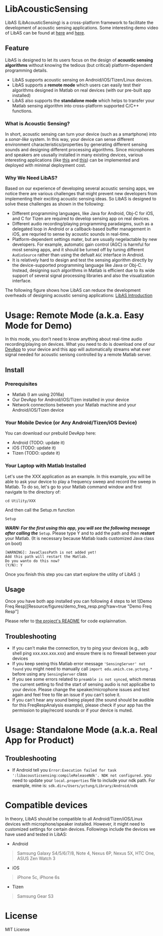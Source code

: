 # LibAcousticSensing
LibAS (LibAcousticSensing) is a cross-platform framework to facilitate the development of acoustic sensing applications. Some interesting demo video of LibAS can be found at [here](https://youtu.be/cnep7fFyJhc) and [here](https://youtu.be/At8imJVRDq4).

## Feature
LibAS is designed to let its users focus on the design of **acoustic sensing algorithms** without knowing the tedious (but critical) platform-dependent programming details.

- LibAS supports acoustic sensing on Android/iOS/Tizen/Linux devices.
- LibAS supports a **remote mode** which users can easily test their algorithms designed in Matlab on real devices (with our pre-built app installed)
- LibAS also supports the **standalone mode** which helps to transfer your Matlab sensing algorithm into cross-platform supported C/C++ functions.

### What is Acoustic Sensing?
In short, acoustic sensing can turn your device (such as a smartphone) into a *sonar-like* system. In this way, your device can sense different environment characteristics/properties by generating different sensing sounds and designing different processing algorithms.
Since microphones and speakers are ususally installed in many existing devices, various interesting applications (like [this](https://youtu.be/Wn3sRmQteY8) and [this](https://youtu.be/CQ-AirK7wLY)) can be implemented and deployed with minimal deployment cost.

### Why We Need LibAS?
Based on our experience of developing several acoustic sensing apps, we notice there are various challenges that might prevent new developers from implementing their exciting acoustic sensing ideas. So LibAS is designed to solve these challenges as shown in the following:

- Different programming languages, like Java for Android, Obj-C for iOS, and C for Tizen are required to develop sensing app on real devices.
- Different audio recording/playing programming paradaigms, such as a delegated loop in Android or a callback-based buffer management in iOS, are requried to sense by acoustic sounds in real-time.
- Platform-dependent settings mater, but are usually negelactable by new developers. For example, automatic gain control (AGC) is harmful for most sensing apps, and it should be turned off by tuning different ```AudioSource``` rather than using the defualt ```AGC``` interface in Android.
- It is relatively hard to design and test the sensing algorithm directly by the device-supported programming language like Java or Obj-C. Instead, designing such algorithms in Matlab is efficient due to its wide support of several signal processing libraries and also the visualization interface.

The following figure shows how LibAS can reduce the development overheads of designing acoustic sensing applications:
[LibAS Introduction](Resource/figures/intro_idea.png?raw=true "LibAS Introduction")

# Usage: Remote Mode (a.k.a. Easy Mode for Demo)
In this mode, you don't need to know anything about real-time audio recording/playing on devices. What you need to do is download one of our [DevApp](DevApp) to your device and this app will automatically streams what ever signal needed for acoustic senisng controlled by a remote Matlab server.

## Install

### Prerequisites
- Matlab (I am using 2016a)
- Our DevApp for Android/iOS/Tizen installed in your device
- Network connections between your Matlab machine and your Android/iOS/Tizen device

### Your Mobile Device (or Any Android/Tizen/iOS Device)
You can download our prebuild DevApp here:

- Android (TODO: update it)
- iOS (TODO: update it)
- Tizen (TODO: update it)

### Your Laptop with Matlab Installed
Let's use the XXX application as an example. In this example, you will be able to ask your device to play a frequency sweep and record the sweep in Matlab. To do so, let's go to your Matlab command window and first navigate to the directory of:

```
cd Utility/XXX
```

And then call the Setup.m function

```
Setup
```

***WARN: For the first using this app, you will see the following message after calling the*** ```Setup```. Please type Y and to add the path and then ***restart*** your Matlab. (It is necessary because Matlab loads customized Java class on boot)

```
[WARNING]: JavaClassPath is not added yet!
Add this path will restart the Matlab.
Do you wanto do this now?
(Y/N): Y
```

Once you finish this step you can start explore the utility of LibAS :)

## Usage

Once you have both app installed you can following 4 steps to let
![Demo Freq Resp][Resource/figures/demo_freq_resp.png?raw=true "Demo Freq Resp"]

Please refer to [the project's README](Utility/XXX) for code explainnation.


## Troubleshooting
- If you can't make the connection, try to ping your devices (e.g., adb shell ping xxx.xxx.xxx.xxx) and ensure there is no firewall between your devices
- If you keep seeing this Matlab error message ```'SensingServer' not found``` you might need to manually call ```import edu.umich.cse.yctung.*``` before using any ```SensingServer``` class
- If you see some errors related to ```preamble is not synced```, which menas the current setting to find the start of sensing audio is not applicalbe to your device. Please change the speaker/microphone issues and test again and feel free to file an issue if you can't solve it.
- If you can't hear any sound being played (the sound should be audible for this FreqRespAnalysis example), please check if your app has the permission to play/record sounds or if your device is muted.

# Usage: Standalone Mode (a.k.a. Real App for Product)


## Troubleshooting
- If Android tell you ```Error:Execution failed for task ':libacousticsensing:compileReleaseNdk'. NDK not configured.``` you need to update your ```local.properties``` file to include your ndk path. For example, mine is: ```sdk.dir=/Users/yctung/Library/Android/ndk```



# Compatible devices
In theory, LibAS should be compatible to all Android/Tizen/iOS/Linux devices with microphone/speaker installed.
However, it might need to customized settings for certain devices.
Followings include the devices we have used and tested in LibAS:
- Android
> Samsung Galaxy S4/5/6/7/8, Note 4, Nexus 6P, Nexus 5X, HTC One, ASUS Zen Watch 3
- iOS
> iPhone 5c, iPhone 6s
- Tizen
> Samsung Gear S3


# License
MIT License
